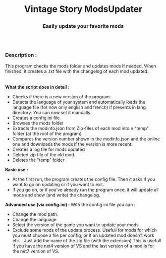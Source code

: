# <p align="center">Vintage Story ModsUpdater</p>
### <p align="center">Easily update your favorite mods</p>
<br><br>

### Description :
This program checks the mods folder and updates mods if needed. When finished, it creates a .txt file with the changelog of each mod updated.  
<br>
<br>
**What the script does in detail :**
* Checks if there is a new version of the program.
* Detects the language of your system and automatically loads the language file (for now only english and french) if presents in lang directory. You can now set it manually
* Creates a config.ini file
* Browses the mods folder
* Extracts the modinfo.json from Zip-files of each mod into e "temp" folder (at the root of the program)
* Compares the version number shown in the modinfo.json and the online one and downloads the mods if the version is more recent.
* Creates à log file for mods updated
* Deleted zip file of the old mod.
* Deletes the "temp" folder

**Basic use :**
* At the first run, the program creates the config file. Then it asks if you want to go on updating or if you want to exit.
* If you go on, or if you've already run the program once, it will update all mods and show (and write) the changelog.

**Advanced use (via config.ini) :**
With the config.ini file you can :
* Change the mod path.
* Change the language
* Select the version of the game you want to update your mods
* Exclude some mods of the update process. Usefull for mods for which you must choose a file per config, or if an updated mod doesn't work etc... Just add the name of the zip file (with the extension)
This is usefull if you have the net4 version of VS and the last version of a mod is for the net7 version of VS.
